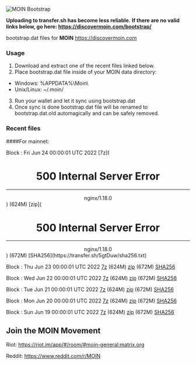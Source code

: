![MOIN Bootstrap](https://i.imgur.com/KjM1jMp.jpg)

**Uploading to transfer.sh has become less reliable.**
**If there are no valid links below, go here: https://discovermoin.com/bootstrap/**

bootstrap.dat files for **MOIN** https://discovermoin.com

### Usage

1. Download and extract one of the recent files linked below.
2. Place bootstrap.dat file inside of your MOIN data directory:
 - Windows: %APPDATA%\Moin\
 - Unix/Linux: ~/.moin/
3. Run your wallet and let it sync using bootstrap.dat
4. Once sync is done bootstrap.dat file will be renamed to bootstrap.dat.old automagically and can be safely removed.


### Recent files

####For mainnet:

Block : Fri Jun 24 00:00:01 UTC 2022 [7z](<html>
<head><title>500 Internal Server Error</title></head>
<body>
<center><h1>500 Internal Server Error</h1></center>
<hr><center>nginx/1.18.0</center>
</body>
</html>) (624M) [zip](<html>
<head><title>500 Internal Server Error</title></head>
<body>
<center><h1>500 Internal Server Error</h1></center>
<hr><center>nginx/1.18.0</center>
</body>
</html>) (672M) [SHA256](https://transfer.sh/5gtDuw/sha256.txt)

Block : Thu Jun 23 00:00:01 UTC 2022 [7z](https://transfer.sh/7NJKVb/bootstrap.dat.20220623.7z) (624M) [zip](https://transfer.sh/vOLrvN/bootstrap.dat.20220623.zip) (672M) [SHA256](https://transfer.sh/iGMgs3/sha256.txt)

Block : Wed Jun 22 00:00:01 UTC 2022 [7z](https://transfer.sh/ry1tVq/bootstrap.dat.20220622.7z) (624M) [zip](https://transfer.sh/OD66Fd/bootstrap.dat.20220622.zip) (672M) [SHA256](https://transfer.sh/d7z0c9/sha256.txt)

Block : Tue Jun 21 00:00:01 UTC 2022 [7z](https://transfer.sh/Ycq8rh/bootstrap.dat.20220621.7z) (624M) [zip](https://transfer.sh/9wI8Ps/bootstrap.dat.20220621.zip) (672M) [SHA256](https://transfer.sh/7JIO98/sha256.txt)

Block : Mon Jun 20 00:00:01 UTC 2022 [7z](https://transfer.sh/f5dWJB/bootstrap.dat.20220620.7z) (624M) [zip](https://transfer.sh/3lBPQb/bootstrap.dat.20220620.zip) (672M) [SHA256](https://transfer.sh/PhG0nb/sha256.txt)

Block : Sun Jun 19 00:00:01 UTC 2022 [7z](https://transfer.sh/jvvghy/bootstrap.dat.20220619.7z) (624M) [zip](https://transfer.sh/4IAdSa/bootstrap.dat.20220619.zip) (672M) [SHA256](https://transfer.sh/dYVIiC/sha256.txt)

## Join the MOIN Movement

Riot: https://riot.im/app/#/room/#moin-general:matrix.org

Reddit: https://www.reddit.com/r/MOIN
